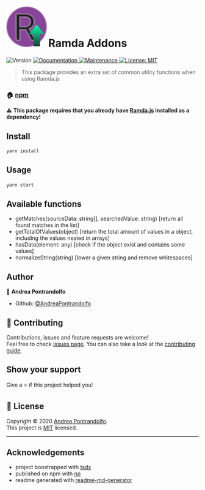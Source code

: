 <h1><img src="assets/images/ramda-addons.svg">Ramda Addons</h1>
<p>
  <img alt="Version" src="https://img.shields.io/badge/version-2.1.0-blue.svg?cacheSeconds=2592000" />
  <a href="https://github.com/AndreaPontrandolfo/ramda-addons#readme" target="_blank">
    <img alt="Documentation" src="https://img.shields.io/badge/documentation-yes-brightgreen.svg" />
  </a>
  <a href="https://github.com/AndreaPontrandolfo/ramda-addons/graphs/commit-activity" target="_blank">
    <img alt="Maintenance" src="https://img.shields.io/badge/Maintained%3F-yes-green.svg" />
  </a>
  <a href="https://github.com/AndreaPontrandolfo/ramda-addons/blob/master/LICENSE" target="_blank">
    <img alt="License: MIT" src="https://img.shields.io/github/license/AndreaPontrandolfo/ramda-addons" />
  </a>
</p>

> This package provides an extra set of common utility functions when using Ramda.js

### 🏠 [npm](https://www.npmjs.com/package/ramda-addons)

⚠️ **This package requires that you already have [Ramda.js](https://github.com/ramda/ramda) installed as a dependency!**

## Install

```sh
yarn install
```

## Usage

```sh
yarn start
```

## Available functions

- getMatches(sourceData: string[], searchedValue: string) [return all found matches in the list]
- getTotalOfValues(object) [return the total amount of values in a object, including the values nested in arrays]
- hasData(element: any) [check if the object exist and contains some values]
- normalizeString(string) [lower a given string and remove whitespaces]

## Author

👤 **Andrea Pontrandolfo**

* Github: [@AndreaPontrandolfo](https://github.com/AndreaPontrandolfo)

## 🤝 Contributing

Contributions, issues and feature requests are welcome!<br />Feel free to check [issues page](https://github.com/AndreaPontrandolfo/ramda-addons/issues). You can also take a look at the [contributing guide](https://github.com/AndreaPontrandolfo/ramda-addons/blob/master/CONTRIBUTING.md).

## Show your support

Give a ⭐️ if this project helped you!

## 📝 License

Copyright © 2020 [Andrea Pontrandolfo](https://github.com/AndreaPontrandolfo).<br />
This project is [MIT](https://github.com/AndreaPontrandolfo/ramda-addons/blob/master/LICENSE) licensed.

***
## Acknowledgements
- project boostrapped with [tsdx](https://github.com/formium/tsdx)
- published on npm with [np](https://github.com/sindresorhus/np)
- readme generated with [readme-md-generator](https://github.com/kefranabg/readme-md-generator)
